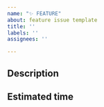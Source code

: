 ```yaml
---
name: "✨ FEATURE"
about: feature issue template
title: ''
labels: ''
assignees: ''

---
```


## Description


## Estimated time
